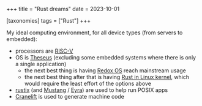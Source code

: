 +++
title = "Rust dreams"
date = 2023-10-01

[taxonomies]
tags = ["Rust"]
+++

My ideal computing environment, for all device types (from servers to embedded):

- processors are [RISC-V]
- OS is [Theseus]
  (excluding some embedded systems where there is only a single application)
  - the next best thing is having [Redox OS] reach mainstream usage
  - the next best thing after that is having [Rust in Linux kernel],
    which would require the least effort of the options above
- [rustix] (and [Mustang] / [Eyra]) are used to help run POSIX apps
- [Cranelift] is used to generate machine code

[RISC-V]: https://riscv.org/risc-v-isa
[Theseus]: https://github.com/theseus-os/Theseus
[Redox OS]: https://www.redox-os.org
[rustix]: https://github.com/bytecodealliance/rustix
[Mustang]: https://github.com/sunfishcode/mustang
[Eyra]: https://github.com/sunfishcode/eyra
[cranelift]: https://github.com/bytecodealliance/wasmtime/tree/main/cranelift
[Rust in Linux kernel]: https://www.memorysafety.org/blog/memory-safety-in-linux-kernel
